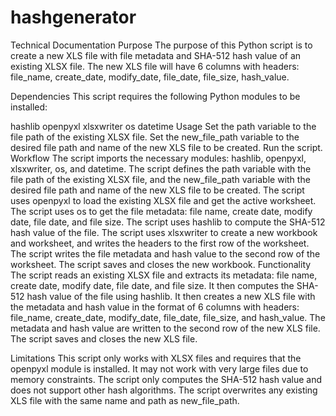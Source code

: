 # hashgenerator

Technical Documentation
Purpose
The purpose of this Python script is to create a new XLS file with file metadata and SHA-512 hash value of an existing XLSX file. The new XLS file will have 6 columns with headers: file_name, create_date, modify_date, file_date, file_size, hash_value.

Dependencies
This script requires the following Python modules to be installed:

hashlib
openpyxl
xlsxwriter
os
datetime
Usage
Set the path variable to the file path of the existing XLSX file.
Set the new_file_path variable to the desired file path and name of the new XLS file to be created.
Run the script.
Workflow
The script imports the necessary modules: hashlib, openpyxl, xlsxwriter, os, and datetime.
The script defines the path variable with the file path of the existing XLSX file, and the new_file_path variable with the desired file path and name of the new XLS file to be created.
The script uses openpyxl to load the existing XLSX file and get the active worksheet.
The script uses os to get the file metadata: file name, create date, modify date, file date, and file size.
The script uses hashlib to compute the SHA-512 hash value of the file.
The script uses xlsxwriter to create a new workbook and worksheet, and writes the headers to the first row of the worksheet.
The script writes the file metadata and hash value to the second row of the worksheet.
The script saves and closes the new workbook.
Functionality
The script reads an existing XLSX file and extracts its metadata: file name, create date, modify date, file date, and file size. It then computes the SHA-512 hash value of the file using hashlib. It then creates a new XLS file with the metadata and hash value in the format of 6 columns with headers: file_name, create_date, modify_date, file_date, file_size, and hash_value. The metadata and hash value are written to the second row of the new XLS file. The script saves and closes the new XLS file.

Limitations
This script only works with XLSX files and requires that the openpyxl module is installed. It may not work with very large files due to memory constraints. The script only computes the SHA-512 hash value and does not support other hash algorithms. The script overwrites any existing XLS file with the same name and path as new_file_path.
